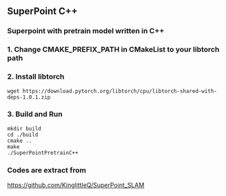 
## SuperPoint C++
### Superpoint with pretrain model written in C++  

### 1. Change  CMAKE_PREFIX_PATH in CMakeList to your libtorch path
### 2. Install libtorch 
```
wget https://download.pytorch.org/libtorch/cpu/libtorch-shared-with-deps-1.0.1.zip 
```
### 3. Build and Run
```
mkdir build
cd ./build
cmake ..
make 
./SuperPointPretrainC++
```
### Codes are extract from
https://github.com/KinglittleQ/SuperPoint_SLAM